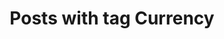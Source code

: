 ---
layout: tag
title: Posts with tag Currency
tag: currency
permalink: /tags/currency/
sitemap: false
---